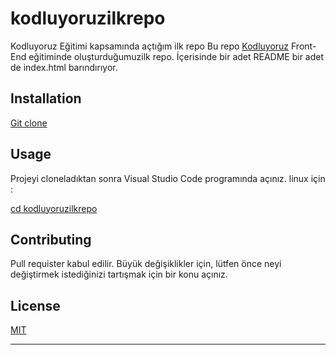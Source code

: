 # kodluyoruzilkrepo
Kodluyoruz Eğitimi kapsamında açtığım ilk repo
Bu repo [Kodluyoruz](https://www.kodluyoruz.org/) Front-End eğitiminde oluşturduğumuzilk repo. İçerisinde bir adet README bir adet de index.html barındırıyor.

## Installation

[Git clone](https://github.com/kuzuri25/kodluyoruzilkrepo.git)

## Usage
Projeyi cloneladıktan sonra Visual Studio Code programında açınız.
linux için : 

[cd kodluyoruzilkrepo](#code.)

## Contributing
Pull requister kabul edilir. Büyük değişiklikler için, lütfen önce neyi değiştirmek istediğinizi tartışmak için bir konu açınız.
## License
[MIT](LICENSE)
____
